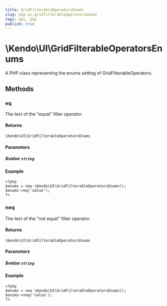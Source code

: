 ```yaml
---
title: GridFilterableOperatorsEnums
slug: php-ui-gridfilterableoperatorsenums
tags: api, php
publish: true
---
```


# \Kendo\UI\GridFilterableOperatorsEnums

A PHP class representing the enums setting of GridFilterableOperators.


## Methods

### eq
The text of the "equal" filter operator.

#### Returns
`\Kendo\UI\GridFilterableOperatorsEnums`

#### Parameters

##### $value `string`



#### Example 
    <?php
    $enums = new \Kendo\UI\GridFilterableOperatorsEnums();
    $enums->eq('value');
    ?>

### neq
The text of the "not equal" filter operator.

#### Returns
`\Kendo\UI\GridFilterableOperatorsEnums`

#### Parameters

##### $value `string`



#### Example 
    <?php
    $enums = new \Kendo\UI\GridFilterableOperatorsEnums();
    $enums->neq('value');
    ?>

